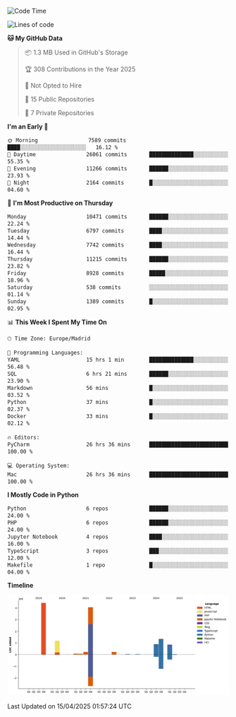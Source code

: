 <!--START_SECTION:waka-->
![Code Time](http://img.shields.io/badge/Code%20Time-765%20hrs%2024%20mins-blue)

![Lines of code](https://img.shields.io/badge/From%20Hello%20World%20I%27ve%20Written-13.4%20million%20lines%20of%20code-blue)

**🐱 My GitHub Data** 

> 📦 1.3 MB Used in GitHub's Storage 
 > 
> 🏆 308 Contributions in the Year 2025
 > 
> 🚫 Not Opted to Hire
 > 
> 📜 15 Public Repositories 
 > 
> 🔑 7 Private Repositories 
 > 
**I'm an Early 🐤** 

```text
🌞 Morning                7589 commits        ████░░░░░░░░░░░░░░░░░░░░░   16.12 % 
🌆 Daytime                26061 commits       ██████████████░░░░░░░░░░░   55.35 % 
🌃 Evening                11266 commits       ██████░░░░░░░░░░░░░░░░░░░   23.93 % 
🌙 Night                  2164 commits        █░░░░░░░░░░░░░░░░░░░░░░░░   04.60 % 
```
📅 **I'm Most Productive on Thursday** 

```text
Monday                   10471 commits       ██████░░░░░░░░░░░░░░░░░░░   22.24 % 
Tuesday                  6797 commits        ████░░░░░░░░░░░░░░░░░░░░░   14.44 % 
Wednesday                7742 commits        ████░░░░░░░░░░░░░░░░░░░░░   16.44 % 
Thursday                 11215 commits       ██████░░░░░░░░░░░░░░░░░░░   23.82 % 
Friday                   8928 commits        █████░░░░░░░░░░░░░░░░░░░░   18.96 % 
Saturday                 538 commits         ░░░░░░░░░░░░░░░░░░░░░░░░░   01.14 % 
Sunday                   1389 commits        █░░░░░░░░░░░░░░░░░░░░░░░░   02.95 % 
```


📊 **This Week I Spent My Time On** 

```text
🕑︎ Time Zone: Europe/Madrid

💬 Programming Languages: 
YAML                     15 hrs 1 min        ██████████████░░░░░░░░░░░   56.48 % 
SQL                      6 hrs 21 mins       ██████░░░░░░░░░░░░░░░░░░░   23.90 % 
Markdown                 56 mins             █░░░░░░░░░░░░░░░░░░░░░░░░   03.52 % 
Python                   37 mins             █░░░░░░░░░░░░░░░░░░░░░░░░   02.37 % 
Docker                   33 mins             █░░░░░░░░░░░░░░░░░░░░░░░░   02.12 % 

🔥 Editors: 
PyCharm                  26 hrs 36 mins      █████████████████████████   100.00 % 

💻 Operating System: 
Mac                      26 hrs 36 mins      █████████████████████████   100.00 % 
```

**I Mostly Code in Python** 

```text
Python                   6 repos             ██████░░░░░░░░░░░░░░░░░░░   24.00 % 
PHP                      6 repos             ██████░░░░░░░░░░░░░░░░░░░   24.00 % 
Jupyter Notebook         4 repos             ████░░░░░░░░░░░░░░░░░░░░░   16.00 % 
TypeScript               3 repos             ███░░░░░░░░░░░░░░░░░░░░░░   12.00 % 
Makefile                 1 repo              █░░░░░░░░░░░░░░░░░░░░░░░░   04.00 % 
```



**Timeline**

![Lines of Code chart](https://raw.githubusercontent.com/danisoronellas/danisoronellas/main/assets/bar_graph.png)


 Last Updated on 15/04/2025 01:57:24 UTC
<!--END_SECTION:waka-->
